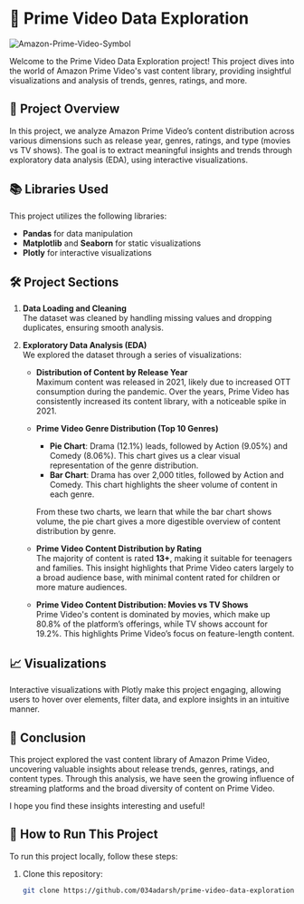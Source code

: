# 🎥 Prime Video Data Exploration

![Amazon-Prime-Video-Symbol](https://github.com/user-attachments/assets/d7fb3c9b-458c-4747-ae02-0ac0e3c90cf8)


Welcome to the Prime Video Data Exploration project! This project dives into the world of Amazon Prime Video's vast content library, providing insightful visualizations and analysis of trends, genres, ratings, and more.

## 📑 Project Overview

In this project, we analyze Amazon Prime Video’s content distribution across various dimensions such as release year, genres, ratings, and type (movies vs TV shows). The goal is to extract meaningful insights and trends through exploratory data analysis (EDA), using interactive visualizations.

## 📚 Libraries Used

This project utilizes the following libraries:
- **Pandas** for data manipulation
- **Matplotlib** and **Seaborn** for static visualizations
- **Plotly** for interactive visualizations

## 🛠️ Project Sections

1. **Data Loading and Cleaning**  
   The dataset was cleaned by handling missing values and dropping duplicates, ensuring smooth analysis.

2. **Exploratory Data Analysis (EDA)**  
   We explored the dataset through a series of visualizations:

   - **Distribution of Content by Release Year**  
     Maximum content was released in 2021, likely due to increased OTT consumption during the pandemic. Over the years, Prime Video has consistently increased its content library, with a noticeable spike in 2021.

   - **Prime Video Genre Distribution (Top 10 Genres)**  
     - **Pie Chart**: Drama (12.1%) leads, followed by Action (9.05%) and Comedy (8.06%). This chart gives us a clear visual representation of the genre distribution.
     - **Bar Chart**: Drama has over 2,000 titles, followed by Action and Comedy. This chart highlights the sheer volume of content in each genre.
     
     From these two charts, we learn that while the bar chart shows volume, the pie chart gives a more digestible overview of content distribution by genre.

   - **Prime Video Content Distribution by Rating**  
     The majority of content is rated **13+**, making it suitable for teenagers and families. This insight highlights that Prime Video caters largely to a broad audience base, with minimal content rated for children or more mature audiences.

   - **Prime Video Content Distribution: Movies vs TV Shows**  
     Prime Video's content is dominated by movies, which make up 80.8% of the platform’s offerings, while TV shows account for 19.2%. This highlights Prime Video’s focus on feature-length content.

## 📈 Visualizations

Interactive visualizations with Plotly make this project engaging, allowing users to hover over elements, filter data, and explore insights in an intuitive manner.

## 🏁 Conclusion

This project explored the vast content library of Amazon Prime Video, uncovering valuable insights about release trends, genres, ratings, and content types. Through this analysis, we have seen the growing influence of streaming platforms and the broad diversity of content on Prime Video.

I hope you find these insights interesting and useful!

## 📎 How to Run This Project

To run this project locally, follow these steps:
1. Clone this repository:  
   ```bash
   git clone https://github.com/034adarsh/prime-video-data-exploration.git

